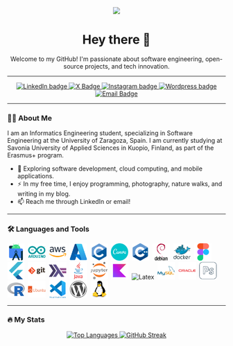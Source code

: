 <div id="header" align="center">
  <img src="https://media.giphy.com/media/M9gbBd9nbDrOTu1Mqx/giphy.gif" width="100"/>
  <h1>Hey there 👋</h1>
  <p>Welcome to my GitHub! I'm passionate about software engineering, open-source projects, and tech innovation.</p>
</div>

---

<div id="badges" align="center">
   <a href="https://www.linkedin.com/in/nerea-salamero-labara-a11a29212/">
     <img src="https://img.shields.io/badge/LinkedIn-blue?logo=linkedin&logoColor=white&style=for-the-badge" alt="LinkedIn badge">
   </a>
   <a href="https://twitter.com/neereaax">
     <img src="https://img.shields.io/badge/X-black?style=for-the-badge&logo=X&logoColor=white" alt="X Badge">
   </a>
   <a href="https://instagram.com/nereasalamero">
     <img src="https://img.shields.io/badge/Instagram-purple?logo=instagram&logoColor=white&style=for-the-badge" alt="Instagram badge">
   </a>
   <a href="https://www.elmundoentreletrass.wordpress.com">
     <img src="https://img.shields.io/badge/Wordpress-blue?logo=wordpress&logoColor=white&style=for-the-badge" alt="Wordpress badge">
   </a>
   <a href="mailto:nereasalamero@gmail.com">
     <img src="https://img.shields.io/badge/Email-D14836?style=for-the-badge&logo=gmail&logoColor=white" alt="Email Badge">
   </a>
</div>

---

### 👩‍💻 About Me
I am an Informatics Engineering student, specializing in Software Engineering at the University of Zaragoza, Spain. I am currently studying at Savonia University of Applied Sciences in Kuopio, Finland, as part of the Erasmus+ program.

- 🌱 Exploring software development, cloud computing, and mobile applications.
- ⚡ In my free time, I enjoy programming, photography, nature walks, and writing in my blog.
- 📫 Reach me through LinkedIn or email!

---

### 🛠️ Languages and Tools
<div>
  <img src="https://github.com/devicons/devicon/blob/master/icons/androidstudio/androidstudio-original.svg" title="Android Studio" alt="Android Studio" width="40" height="40"/>&nbsp;
  <img src="https://github.com/devicons/devicon/blob/master/icons/arduino/arduino-original-wordmark.svg" title="Arduino" alt="Arduino" width="40" height="40"/>&nbsp;
  <img src="https://github.com/devicons/devicon/blob/master/icons/amazonwebservices/amazonwebservices-original-wordmark.svg" title="AWS" alt="AWS" width="40" height="40"/>&nbsp;
  <img src="https://github.com/devicons/devicon/blob/master/icons/azure/azure-original.svg" title="Azure" alt="Azure" width="40" height="40"/>&nbsp;
  <img src="https://github.com/devicons/devicon/blob/master/icons/c/c-original.svg" title="C" alt="C" width="40" height="40"/>&nbsp;
  <img src="https://github.com/devicons/devicon/blob/master/icons/canva/canva-original.svg" title="Canva" alt="Canva" width="40" height="40"/>&nbsp;
  <img src="https://github.com/devicons/devicon/blob/master/icons/cplusplus/cplusplus-original.svg" title="C++" alt="C++" width="40" height="40"/>&nbsp;
  <img src="https://github.com/devicons/devicon/blob/master/icons/debian/debian-original-wordmark.svg" title="Debian" alt="Debian" width="40" height="40"/>&nbsp;
  <img src="https://github.com/devicons/devicon/blob/master/icons/docker/docker-original-wordmark.svg" title="Docker" alt="Docker" width="40" height="40"/>&nbsp;
  <img src="https://github.com/devicons/devicon/blob/master/icons/figma/figma-original.svg" title="Figma" alt="Figma" width="40" height="40"/>&nbsp;
  <img src="https://github.com/devicons/devicon/blob/master/icons/flutter/flutter-original.svg" title="Flutter" alt="Flutter" width="40" height="40"/>&nbsp;
  <img src="https://github.com/devicons/devicon/blob/master/icons/git/git-original-wordmark.svg" title="Git" alt="Git" width="40" height="40"/>&nbsp;
  <img src="https://github.com/devicons/devicon/blob/master/icons/haskell/haskell-original.svg" title="Haskell" alt="Haskell" width="40" height="40"/>&nbsp;
  <img src="https://github.com/devicons/devicon/blob/master/icons/java/java-original-wordmark.svg" title="Java" alt="Java" width="40" height="40"/>&nbsp;
  <img src="https://github.com/devicons/devicon/blob/master/icons/jupyter/jupyter-original-wordmark.svg" title="Jupyter" alt="Jupyter" width="40" height="40"/>&nbsp;
  <img src="https://github.com/devicons/devicon/blob/master/icons/kotlin/kotlin-original.svg" title="Kotlin" alt="Kotlin" width="40" height="40"/>&nbsp;
  <img src="https://user-images.githubusercontent.com/49899602/103332150-553fb180-4aac-11eb-8d6f-55f6a647a243.jpg" title="Latex" alt="Latex" width="40" height="40"/>&nbsp;
  <img src="https://github.com/devicons/devicon/blob/master/icons/mysql/mysql-original-wordmark.svg" title="MySQL" alt="MySQL" width="40" height="40"/>&nbsp;
  <img src="https://github.com/devicons/devicon/blob/master/icons/oracle/oracle-original.svg" title="Oracle" alt="Oracle" width="40" height="40"/>&nbsp;
  <img src="https://github.com/devicons/devicon/blob/master/icons/photoshop/photoshop-line.svg" title="Photoshop" alt="Photoshop" width="40" height="40"/>&nbsp;
  <img src="https://github.com/devicons/devicon/blob/master/icons/r/r-original.svg" title="R" alt="R" width="40" height="40"/>&nbsp;
  <img src="https://github.com/devicons/devicon/blob/master/icons/ubuntu/ubuntu-plain-wordmark.svg" title="Ubuntu" alt="Ubuntu" width="40" height="40"/>&nbsp;
  <img src="https://github.com/devicons/devicon/blob/master/icons/vscode/vscode-original-wordmark.svg" title="VSCode" alt="VSCode" width="40" height="40"/>&nbsp;
  <img src="https://github.com/devicons/devicon/blob/master/icons/wordpress/wordpress-plain.svg" title="WordPress" alt="WordPress" width="40" height="40"/>&nbsp;
  <img src="https://github.com/devicons/devicon/blob/master/icons/linux/linux-original.svg" title="Linux" alt="Linux" width="40" height="40"/>  
</div>


---

### 🔥 My Stats
<div align="center">
  <a href="https://github.com/anuraghazra/github-readme-stats">
    <img src="https://github-readme-stats.vercel.app/api/top-langs/?username=nereasalamero&layout=compact&theme=vision-friendly-dark" alt="Top Languages" height="150"/>
  </a>
  <a href="https://git.io/streak-stats">
    <img src="http://github-readme-streak-stats.herokuapp.com?user=nereasalamero&theme=dark&background=000000" alt="GitHub Streak" height="150"/>
  </a>
</div>

<p align="center">
  <img src="https://komarev.com/ghpvc/?username=nereasalamero&style=flat-square&color=blue" alt=""/>
</p>
